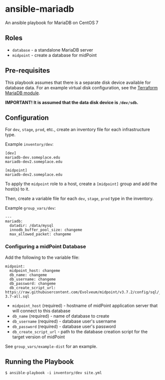# ansible-mariadb

An ansible playbook for MariaDB on CentOS 7

## Roles

* `database` - a standalone MariaDB server
* `midpoint` - create a database for midPoint

## Pre-requisites

This playbook assumes that there is a separate disk device available for database data. For an example virtual disk configuration, see the [Terraform MariaDB module](https://github.sig.oregonstate.edu/IAM/terraform-modules/tree/master/mariadb).

**IMPORTANT! It is assumed that the data disk device is `/dev/sdb`.**

## Configuration

For `dev`, `stage`, `prod`, etc., create an inventory file for each infrastructure type.

Example `inventory/dev`:

```
[dev]
mariadb-dev.someplace.edu
mariadb-dev2.someplace.edu

[midpoint]
mariadb-dev2.someplace.edu
```

To apply the `midpoint` role to a host, create a `[midpoint]` group and add the host(s) to it.

Then, create a variable file for each `dev`, `stage`, `prod` type in the inventory.

Example `group_vars/dev`:

```
---
mariadb:
  datadir: /data/mysql
  innodb_buffer_pool_size: changeme
  max_allowed_packet: changeme
```

### Configuring a midPoint Database

Add the following to the variable file:

```
midpoint:
  midpoint_host: changeme
  db_name: changeme
  db_username: changeme
  db_password: changeme
  db_create_script_url: https://raw.githubusercontent.com/Evolveum/midpoint/v3.7.2/config/sql/_all/mysql-3.7-all.sql
```

* `midpoint_host` (required) - hostname of midPoint application server that will connect to this database
* `db_name` (required) - name of database to create
* `db_username` (required) - database user's username
* `db_password` (required) - database user's password
* `db_create_script_url` - path to the database creation script for the target version of midPoint

See `group_vars/example-dist` for an example.

## Running the Playbook

```
$ ansible-playbook -i inventory/dev site.yml
```
